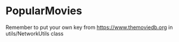 # PopularMovies
Remember to put your own key from https://www.themoviedb.org
in utils/NetworkUtils class
